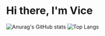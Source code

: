 # Hi there, I'm Vice 
![Anurag's GitHub stats](https://github-readme-stats.vercel.app/api?username=mceazy2700&show_icons=true&theme=radical)
![Top Langs](https://github-readme-stats.vercel.app/api/top-langs/?username=mceazy2700)
